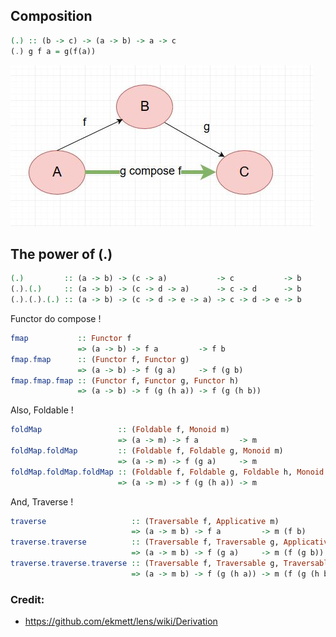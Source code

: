 ## Composition

```haskell
(.) :: (b -> c) -> (a -> b) -> a -> c
(.) g f a = g(f(a))
```
![composition](../../../../../../../images/composition2.jpg)


## The power of (.)
```haskell
(.)         :: (a -> b) -> (c -> a)           -> c           -> b
(.).(.)     :: (a -> b) -> (c -> d -> a)      -> c -> d      -> b
(.).(.).(.) :: (a -> b) -> (c -> d -> e -> a) -> c -> d -> e -> b
```


Functor do compose !  
```haskell
fmap           :: Functor f
               => (a -> b) -> f a         -> f b
fmap.fmap      :: (Functor f, Functor g)
               => (a -> b) -> f (g a)     -> f (g b)
fmap.fmap.fmap :: (Functor f, Functor g, Functor h)
               => (a -> b) -> f (g (h a)) -> f (g (h b))
```


Also, Foldable !
```haskell
foldMap                 :: (Foldable f, Monoid m)
                        => (a -> m) -> f a         -> m
foldMap.foldMap         :: (Foldable f, Foldable g, Monoid m)
                        => (a -> m) -> f (g a)     -> m
foldMap.foldMap.foldMap :: (Foldable f, Foldable g, Foldable h, Monoid m)
                        => (a -> m) -> f (g (h a)) -> m
```


And, Traverse !
```haskell
traverse                   :: (Traversable f, Applicative m)
                           => (a -> m b) -> f a         -> m (f b)
traverse.traverse          :: (Traversable f, Traversable g, Applicative m)
                           => (a -> m b) -> f (g a)     -> m (f (g b))
traverse.traverse.traverse :: (Traversable f, Traversable g, Traversable h, Applicative m)
                           => (a -> m b) -> f (g (h a)) -> m (f (g (h b)))
```


### Credit: 
 - https://github.com/ekmett/lens/wiki/Derivation